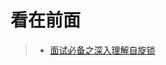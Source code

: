 看在前面
====

> * <a href="https://blog.csdn.net/qq_34337272/article/details/81252853">面试必备之深入理解自旋锁</a>
